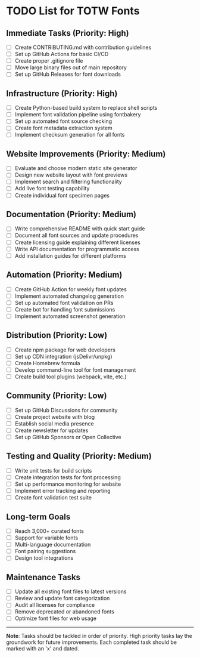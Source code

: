 # TODO List for TOTW Fonts

## Immediate Tasks (Priority: High)

- [ ] Create CONTRIBUTING.md with contribution guidelines
- [ ] Set up GitHub Actions for basic CI/CD
- [ ] Create proper .gitignore file
- [ ] Move large binary files out of main repository
- [ ] Set up GitHub Releases for font downloads

## Infrastructure (Priority: High)

- [ ] Create Python-based build system to replace shell scripts
- [ ] Implement font validation pipeline using fontbakery
- [ ] Set up automated font source checking
- [ ] Create font metadata extraction system
- [ ] Implement checksum generation for all fonts

## Website Improvements (Priority: Medium)

- [ ] Evaluate and choose modern static site generator
- [ ] Design new website layout with font previews
- [ ] Implement search and filtering functionality
- [ ] Add live font testing capability
- [ ] Create individual font specimen pages

## Documentation (Priority: Medium)

- [ ] Write comprehensive README with quick start guide
- [ ] Document all font sources and update procedures
- [ ] Create licensing guide explaining different licenses
- [ ] Write API documentation for programmatic access
- [ ] Add installation guides for different platforms

## Automation (Priority: Medium)

- [ ] Create GitHub Action for weekly font updates
- [ ] Implement automated changelog generation
- [ ] Set up automated font validation on PRs
- [ ] Create bot for handling font submissions
- [ ] Implement automated screenshot generation

## Distribution (Priority: Low)

- [ ] Create npm package for web developers
- [ ] Set up CDN integration (jsDelivr/unpkg)
- [ ] Create Homebrew formula
- [ ] Develop command-line tool for font management
- [ ] Create build tool plugins (webpack, vite, etc.)

## Community (Priority: Low)

- [ ] Set up GitHub Discussions for community
- [ ] Create project website with blog
- [ ] Establish social media presence
- [ ] Create newsletter for updates
- [ ] Set up GitHub Sponsors or Open Collective

## Testing and Quality (Priority: Medium)

- [ ] Write unit tests for build scripts
- [ ] Create integration tests for font processing
- [ ] Set up performance monitoring for website
- [ ] Implement error tracking and reporting
- [ ] Create font validation test suite

## Long-term Goals

- [ ] Reach 3,000+ curated fonts
- [ ] Support for variable fonts
- [ ] Multi-language documentation
- [ ] Font pairing suggestions
- [ ] Design tool integrations

## Maintenance Tasks

- [ ] Update all existing font files to latest versions
- [ ] Review and update font categorization
- [ ] Audit all licenses for compliance
- [ ] Remove deprecated or abandoned fonts
- [ ] Optimize font files for web usage

---

**Note**: Tasks should be tackled in order of priority. High priority tasks lay the groundwork for future improvements. Each completed task should be marked with an 'x' and dated.